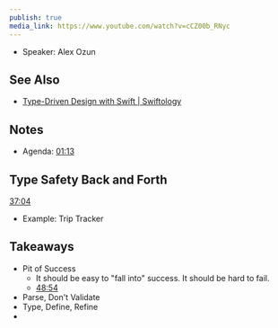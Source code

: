 ```yaml
---
publish: true
media_link: https://www.youtube.com/watch?v=cCZ00b_RNyc
---
```

- Speaker: Alex Ozun

## See Also
- [Type-Driven Design with Swift | Swiftology](https://swiftology.io/collections/type-driven-design/) 

## Notes
- Agenda: [01:13](https://www.youtube.com/watch?t=73&v=cCZ00b_RNyc)

## Type Safety Back and Forth
[37:04](https://www.youtube.com/watch?t=2224&v=cCZ00b_RNyc)

- Example: Trip Tracker


## Takeaways
- Pit of Success
	- It should be easy to "fall into" success. It should be hard to fail. 
	- [48:54](https://www.youtube.com/watch?t=2934&v=cCZ00b_RNyc)
- Parse, Don't Validate
- Type, Define, Refine
- 